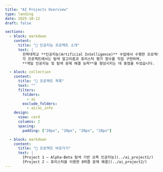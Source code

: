 ```yaml
---
title: "AI Projects Overview"
type: landing
date: 2025-10-12
draft: false

sections:
  - block: markdown
    content:
      title: "🧠 인공지능 프로젝트 소개"
      text: |
        전북대학교 **인공지능(Artificial Intelligence)** 수업에서 수행한 프로젝트들을 소개합니다.  
        각 프로젝트에서는 탐색 알고리즘과 휴리스틱 평가 함수를 직접 구현하며,  
        **게임 인공지능 및 탐색 문제 해결 능력**을 향상시키는 데 중점을 두었습니다.

  - block: collection
    content:
      title: "📂 프로젝트 목록"
      text: ""
      filters:
        folders:
          - ai
        exclude_folders:
          - ai/ai_info
    design:
      view: card
      columns: 2
      spacing:
        padding: ["20px", "20px", "20px", "20px"]

  - block: markdown
    content:
      title: "🔗 프로젝트 바로가기"
      text: |
        [Project 1 – Alpha-Beta 탐색 기반 오목 인공지능](../ai_project1/)  
        [Project 2 – 휴리스틱을 이용한 8퍼즐 문제 해결](../ai_project2/)
---
```

